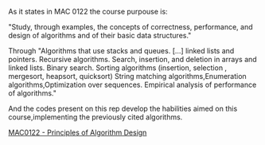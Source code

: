As it states in MAC 0122 the course purpouse is:

"Study, through examples, the concepts of correctness, performance, and design of algorithms and of their basic data structures."

Through "Algorithms that use stacks and queues. [...] linked lists and pointers. 
Recursive algorithms. Search, insertion, and deletion in arrays and linked lists.
Binary search. Sorting algorithms (insertion, selection , mergesort, heapsort, quicksort) 
String matching algorithms,Enumeration algorithms,Optimization over sequences. 
Empirical analysis of performance of algorithms."

And the codes present on this rep develop the habilities aimed on this course,implementing the previously cited algorithms.

[MAC0122 - Principles of Algorithm Design](https://uspdigital.usp.br/jupiterweb/obterDisciplina?nomdis=&sgldis=MAC0122)

 
